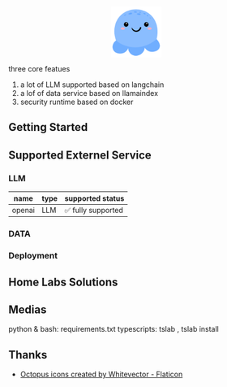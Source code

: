 <p align="center">
<img width="100px" src="./images/octopus_logo.png" align="center"/>

three core featues
1. a lot of LLM supported based on langchain
2. a lof of data service based on llamaindex
3. security runtime based on docker

## Getting Started

## Supported Externel Service

### LLM

|name|type|supported status|
|----|----|----------------|
|openai | LLM | ✅ fully supported|

### DATA

### Deployment

## Home Labs Solutions

## Medias
python & bash: requirements.txt
typescripts: tslab , tslab install


## Thanks

* [Octopus icons created by Whitevector - Flaticon](https://www.flaticon.com/free-icons/octopus)
